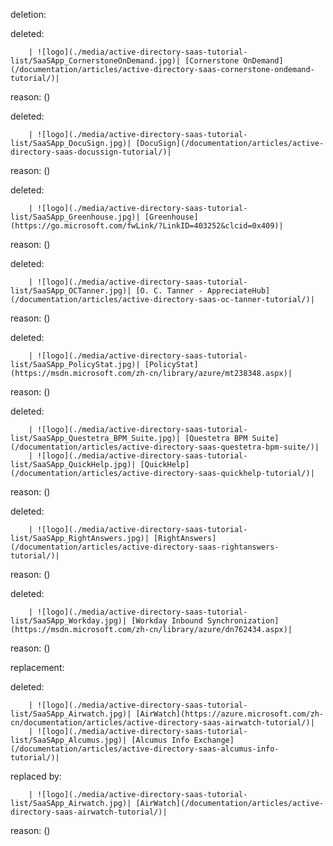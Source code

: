 deletion:

deleted:

		| ![logo](./media/active-directory-saas-tutorial-list/SaaSApp_CornerstoneOnDemand.jpg)| [Cornerstone OnDemand](/documentation/articles/active-directory-saas-cornerstone-ondemand-tutorial/)|

reason: ()

deleted:

		| ![logo](./media/active-directory-saas-tutorial-list/SaaSApp_DocuSign.jpg)| [DocuSign](/documentation/articles/active-directory-saas-docussign-tutorial/)|

reason: ()

deleted:

		| ![logo](./media/active-directory-saas-tutorial-list/SaaSApp_Greenhouse.jpg)| [Greenhouse](https://go.microsoft.com/fwLink/?LinkID=403252&clcid=0x409)|

reason: ()

deleted:

		| ![logo](./media/active-directory-saas-tutorial-list/SaaSApp_OCTanner.jpg)| [O. C. Tanner - AppreciateHub](/documentation/articles/active-directory-saas-oc-tanner-tutorial/)|

reason: ()

deleted:

		| ![logo](./media/active-directory-saas-tutorial-list/SaaSApp_PolicyStat.jpg)| [PolicyStat](https://msdn.microsoft.com/zh-cn/library/azure/mt238348.aspx)|

reason: ()

deleted:

		| ![logo](./media/active-directory-saas-tutorial-list/SaaSApp_Questetra_BPM_Suite.jpg)| [Questetra BPM Suite](/documentation/articles/active-directory-saas-questetra-bpm-suite/)|
		| ![logo](./media/active-directory-saas-tutorial-list/SaaSApp_QuickHelp.jpg)| [QuickHelp](/documentation/articles/active-directory-saas-quickhelp-tutorial/)|

reason: ()

deleted:

		| ![logo](./media/active-directory-saas-tutorial-list/SaaSApp_RightAnswers.jpg)| [RightAnswers](/documentation/articles/active-directory-saas-rightanswers-tutorial/)|

reason: ()

deleted:

		| ![logo](./media/active-directory-saas-tutorial-list/SaaSApp_Workday.jpg)| [Workday Inbound Synchronization](https://msdn.microsoft.com/zh-cn/library/azure/dn762434.aspx)|

reason: ()

replacement:

deleted:

		| ![logo](./media/active-directory-saas-tutorial-list/SaaSApp_Airwatch.jpg)| [AirWatch](https://azure.microsoft.com/zh-cn/documentation/articles/active-directory-saas-airwatch-tutorial/)|
		| ![logo](./media/active-directory-saas-tutorial-list/SaaSApp_Alcumus.jpg)| [Alcumus Info Exchange](/documentation/articles/active-directory-saas-alcumus-info-tutorial/)|

replaced by:

		| ![logo](./media/active-directory-saas-tutorial-list/SaaSApp_Airwatch.jpg)| [AirWatch](/documentation/articles/active-directory-saas-airwatch-tutorial/)|

reason: ()

